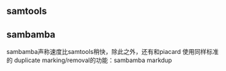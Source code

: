 
## samtools

## sambamba

   sambamba声称速度比samtools稍快，除此之外，还有和piacard 使用同样标准的 duplicate marking/removal的功能：sambamba markdup

